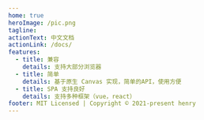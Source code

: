 ```yaml
---
home: true
heroImage: /pic.png
tagline:
actionText: 中文文档
actionLink: /docs/
features:
  - title: 兼容
    details: 支持大部分浏览器
  - title: 简单
    details: 基于原生 Canvas 实现，简单的API，使用方便
  - title: SPA 支持良好
    details: 支持多种框架（vue，react）
footer: MIT Licensed | Copyright © 2021-present henry
---
```

